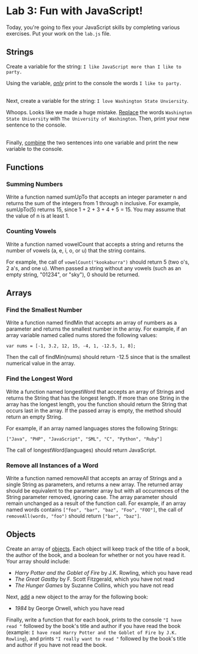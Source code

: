 # Lab 3: Fun with JavaScript! 

Today, you're going to flex your JavaScript skills by completing various exercises. Put your work on the `lab.js` file.

## Strings

Create a variable for the string: `I like JavaScript more than I like to party.`

Using the variable, [_only_](https://www.w3schools.com/jsref/jsref_slice_string.asp) print to the console the words `I like to party.`
<br/><br/>

Next, create a variable for the string: `I love Washington State Unviersity`. 

Whoops. Looks like we made a huge mistake. [Replace](https://www.w3schools.com/jsref/jsref_replace.asp) the words `Washington State University` with `The University of Washington`. Then, print your new sentence to the console.
<br/><br/>


Finally, [combine](https://www.w3schools.com/jsref/jsref_concat_string.asp) the two sentences into one variable and print the new variable to the console.

## Functions

### Summing Numbers

Write a function named sumUpTo that accepts an integer parameter n and returns the sum of the integers from 1 through n inclusive. For example, sumUpTo(5) returns 15, since 1 + 2 + 3 + 4 + 5 = 15. You may assume that the value of n is at least 1.

### Counting Vowels

Write a function named vowelCount that accepts a string and returns the number of vowels (a, e, i, o, or u) that the string contains.

For example, the call of `vowelCount("kookaburra")` should return 5 (two o's, 2 a's, and one u). When passed a string without any vowels (such as an empty string, "01234", or "sky"), 0 should be returned.


## Arrays

### Find the Smallest Number

Write a function named findMin that accepts an array of numbers as a parameter and returns the smallest number in the array. For example, if an array variable named called nums stored the following values:

`var nums = [-1, 3.2, 12, 15, -4, 1, -12.5, 1, 8];` 

Then the call of findMin(nums) should return -12.5 since that is the smallest numerical value in the array.

### Find the Longest Word

Write a function named longestWord that accepts an array of Strings and returns the String that has the longest length. If more than one String in the array has the longest length, you the function should return the String that occurs last in the array. If the passed array is empty, the method should return an empty String.

For example, if an array named languages stores the following Strings:

`["Java", "PHP", "JavaScript", "SML", "C", "Python", "Ruby"]`

The call of longestWord(languages) should return JavaScript.

### Remove all Instances of a Word

Write a function named removeAll that accepts an array of Strings and a single String as parameters, and returns a new array. The returned array should be equivalent to the parameter array but with all occurrences of the String parameter removed, ignoring case. The array parameter should remain unchanged as a result of the function call. For example, if an array named words contains `["foo", "bar", "baz", "Foo", "FOO"]`, the call of `removeAll(words, "foo")` should return `["bar", "baz"]`.

## Objects

Create an array of [objects](https://www.w3schools.com/js/js_objects.asp). Each object will keep track of the title of a book, the author of the book, and a boolean for whether or not you have read it. Your array should include:

- _Harry Potter and the Goblet of Fire_ by J.K. Rowling, which you have read
- _The Great Gastby_ by F. Scott Fitzgerald, which you have not read
- _The Hunger Games_ by Suzanne Collins, which you have not read

Next, [add](https://www.w3schools.com/jsref/jsref_push.asp) a new object to the array for the following book: 

- _1984_ by George Orwell, which you have read

Finally, write a function that for each book, prints to the console `"I have read "` followed by the book's title and author if you have read the book (example: `I have read Harry Potter and the Goblet of Fire by J.K. Rowling`), and prints `"I really want to read "` followed by the book's title and author if you have not read the book. 

